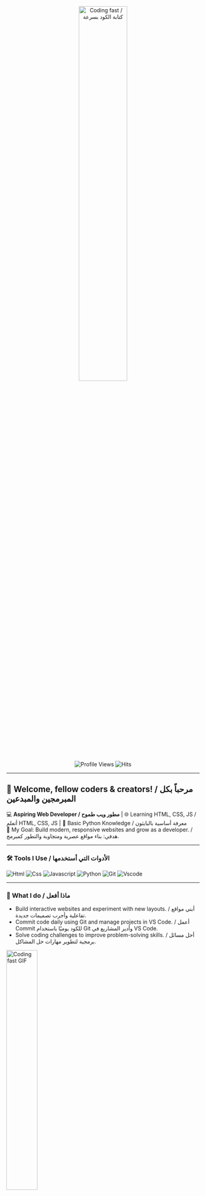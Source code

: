 <div align="center" width="50%">

<img src="https://media.giphy.com/media/v1.Y2lkPTc5MGI3NjExNng1Z2lyazl2c2o4MnE5b3RwbGx2Mjh4aWVzd3lqdzJqNW56cjM4dSZlcD12MV9naWZzX3NlYXJjaCZjdD1n/qgQUggAC3Pfv687qPC/giphy.gif" alt="Coding fast / كتابة الكود بسرعة" width="50%"/> <br>

![Profile Views](https://komarev.com/ghpvc/?username=AhmedTarek&style=flat&color=orange&label=PROFILE+VIEWS)
![Hits](https://hits.seeyoufarm.com/api/count/incr/badge.svg?url=https%3A%2F%2Fgithub.com%2FAhmedTarek&count_bg=%2379C83D&title_bg=%23555555&icon=mediafire.svg&icon_color=%23E7E7E7&title=HITS&edge_flat=false)

</div>

---

## 👋 Welcome, fellow coders & creators! / مرحباً بكل المبرمجين والمبدعين
💻 **Aspiring Web Developer / مطور ويب طموح** | 🌐 Learning HTML, CSS, JS / أتعلم HTML, CSS, JS | 🐍 Basic Python Knowledge / معرفة أساسية بالبايثون  
🎯 My Goal: Build modern, responsive websites and grow as a developer. / هدفي: بناء مواقع عصرية ومتجاوبة والتطور كمبرمج.  

---

### 🛠️ Tools I Use / الأدوات التي أستخدمها

![Html](https://img.shields.io/badge/HTML5-E34F26?style=flat&logo=html5&logoColor=white)
![Css](https://img.shields.io/badge/CSS3-1572B6?style=flat&logo=css3&logoColor=white)
![Javascript](https://img.shields.io/badge/JavaScript-323330?style=flat&logo=javascript&logoColor=F7DF1E)
![Python](https://img.shields.io/badge/Python-FFD43B?style=flat&logo=python&logoColor=darkgreen)
![Git](https://img.shields.io/badge/GIT-E44C30?style=flat&logo=git&logoColor=white)
![Vscode](https://img.shields.io/badge/Visual_Studio_Code-0078D4?style=flat&logo=visual%20studio%20code&logoColor=white)

---

### 🎯 What I do / ماذا أفعل

- Build interactive websites and experiment with new layouts. / أبني مواقع تفاعلية وأجرب تصميمات جديدة.  
- Commit code daily using Git and manage projects in VS Code. / أعمل Commit للكود يوميًا باستخدام Git وأدير المشاريع في VS Code.  
- Solve coding challenges to improve problem-solving skills. / أحل مسائل برمجية لتطوير مهارات حل المشاكل.  

<img src="https://media.giphy.com/media/v1.Y2lkPTc5MGI3NjExNng1Z2lyazl2c2o4MnE5b3RwbGx2Mjh4aWVzd3lqdzJqNW56cjM4dSZlcD12MV9naWZzX3NlYXJjaCZjdD1n/78XCFBGOlS6keY1Bil/giphy.gif" alt="Coding fast GIF" width="40%"/>  

---

### 😄 Fun Fact / حقيقة ممتعة

- "Coding without bugs is like unicorns existing… basically a myth." 🦄😂  
  "البرمجة من غير أخطاء زي وجود وحيد القرن… باختصار مجرد خرافة."  

- "I talk to my code… sometimes it talks back in errors." 😆  
  "أتكلم مع الكود بتاعي… وأحيانًا بيرد عليا بالأخطاء."  

<img src="https://media.giphy.com/media/v1.Y2lkPWVjZjA1ZTQ3MTRmazNqenFkb3dkemVoYTJkY2g2cTY3a2RndjZzZnpienY2MXFnayZlcD12MV9naWZzX3NlYXJjaCZjdD1n/Npdl9kOaKFJHuRCBGx/giphy.gif" alt="Funny GIF" width="40%"/>  

---

### 📊 GitHub Stats / إحصاءات GitHub
<div align="center">
<img src="https://github-readme-stats.vercel.app/api?username=AhmedTarek&show_icons=true&theme=tokyonight" width="48%">
<img src="https://github-readme-stats.vercel.app/api/top-langs/?username=AhmedTarek&layout=compact&theme=tokyonight" width="48%">
</div>

---

⭐ *"Keep coding, keep growing" / استمر في البرمجة وتطور*  

